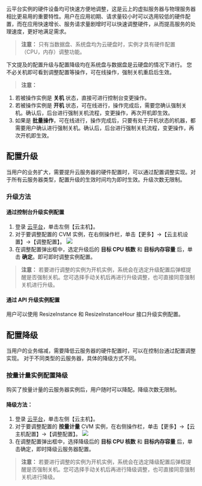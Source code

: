
云平台实例的硬件设备均可快速方便地调整，这是云上的虚拟服务器与物理服务器相比更易用的重要特性。用户在应用初期、请求量较小时可以选用较低的硬件配置，而在应用快速增长、服务请求量剧增时可以快速调整硬件，从而提高服务的处理速度，更好地满足需求。

>**注意：**
>只有当数据盘、系统盘均为云硬盘时，实例才具有硬件配置（CPU，内存）调整功能。

下文提及的配置升级与配置降级均在系统盘与数据盘是云硬盘的情况下进行。
您不必关机即可看到调整配置等操作，可在线操作，强制关机重启后生效。
>**注意：**
1.	若被操作实例是 **关机** 状态，直接可进行控制台变更操作。
2.	若被操作实例是 **开机** 状态，可在线进行，操作完成后，需要您确认强制关机。确认后，后台进行强制关机流程，变更操作，再次开机即生效。
3.	如果是 **批量操作**，可在线进行，操作完成后，只要有处于开机状态的机器，都需要用户确认进行强制关机。确认后，后台进行强制关机流程，变更操作，再次开机即生效。

 ## 配置升级
当用户的业务扩大，需要提升云服务器的硬件配置时，可以通过配置调整实现。对于所有云服务器类型，配置升级的生效时间均为即时生效。升级次数无限制。
### 升级方法
#### 通过控制台升级实例配置
1. 登录 [云平台](https://console.tce.fsphere.cn/cvm/overview)，单击左侧【云主机】。
2. 对于要调整配置的 CVM 实例，在右侧操作栏，单击【更多】->【云主机设置】->【调整配置】。
   ![](http://imgcache.tce.fsphere.cn/static/mc.qcloudimg.com/static/img/2cf36c88b498d6e1a0f79141c0bc9ded/image.png)
3. 在调整配置弹出框中，选定升级后的 **目标 CPU 核数** 和 **目标内存容量** 后，单击 **确定**。即可即时调整实例配置。
 
 >**注意：**
 >若要进行调整的实例为开机实例，系统会在选定升级配置后弹框提醒是否强制关机。您可选择手动关机后再进行升级调整，也可直接同意强制关机进行升级。


#### 通过 API 升级实例配置
用户可以使用 ResizeInstance 和 ResizeInstanceHour 接口升级实例配置。

 ## 配置降级
当用户的业务缩减，需要降低云服务器的硬件配置时，可以在控制台通过配置调整实现。
对于不同类型的云服务器，具体的降级方式不同。


### 按量计量实例配置降级 

购买了按量计量的云服务器实例后，用户随时可以降配。降级次数无限制。
#### 降级方法：
1. 登录 [云平台](https://console.tce.fsphere.cn/cvm/overview)，单击左侧【云主机】。
2. 对于要调整配置的 **按量计量** CVM 实例，在右侧操作栏，单击【更多】->【云主机配置】->【调整配置】。
   ![](http://imgcache.tce.fsphere.cn/static/mc.qcloudimg.com/static/img/f4b8b92472a34a22f5a3df8ae8011f0d/image.png)
3. 在调整配置弹出框中，选择降级后的 **目标 CPU 核数** 和 **目标内存容量** 后，单击确定，即时降级云服务器配置。
  
>**注意：**
>若要进行调整的实例为开机实例，系统会在选定降级配置后弹框提醒是否强制关机。您可选择手动关机后再进行降级调整，也可直接同意强制关机进行降级。


